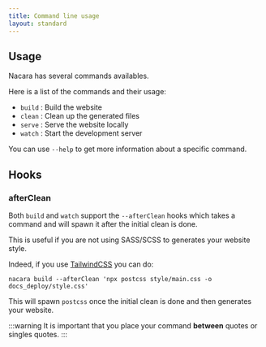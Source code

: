 ```yaml
---
title: Command line usage
layout: standard
---
```


## Usage

Nacara has several commands availables.

Here is a list of the commands and their usage:

- `build` : Build the website
- `clean` : Clean up the generated files
- `serve` : Serve the website locally
- `watch` : Start the development server

You can use `--help` to get more information about a specific command.

## Hooks

### afterClean

Both `build` and `watch` support the `--afterClean` hooks which takes a command and will spawn it after the initial clean is done.

This is useful if you are not using SASS/SCSS to generates your website style.

Indeed, if you use [TailwindCSS](https://tailwindcss.com/) you can do:

`nacara build --afterClean 'npx postcss style/main.css -o docs_deploy/style.css'`

This will spawn `postcss` once the initial clean is done and then generates your website.

:::warning
It is important that you place your command **between** quotes or singles quotes.
:::
